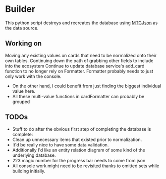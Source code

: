 # Builder

This python script destroys and recreates the database using [MTGJson](https://mtgjson.com/) as the data source.  

## Working on
Moving any existing values on cards that need to be normalized onto their own tables. Continuing down the path of grabbing other fields to include into the ecosystem
Continue to update database service's add_card function to no longer rely on Formatter.
Formatter probably needs to just only work with the console.
* On the other hand, I could benefit from just finding the biggest individual value here.
* All these multi-value functions in cardFormatter can probably be grouped

## TODOs
* Stuff to do after the obvious first step of completing the database is complete:
* Clean up unnecessary items that existed prior to normalization.
* It'd be really nice to have some data validation.
* Additionally I'd like an entity relation diagram of some kind of the underlying database.
* 223 magic number for the progress bar needs to come from json
* All console work might need to be revisited thanks to omitted sets while building initially.